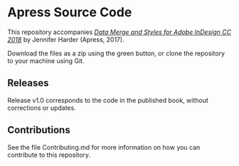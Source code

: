 # Apress Source Code

This repository accompanies [*Data Merge and Styles for Adobe InDesign CC 2018*](http://www.apress.com/9781484231586) by Jennifer Harder (Apress, 2017).

[comment]: #cover


Download the files as a zip using the green button, or clone the repository to your machine using Git.

## Releases

Release v1.0 corresponds to the code in the published book, without corrections or updates.

## Contributions

See the file Contributing.md for more information on how you can contribute to this repository.
